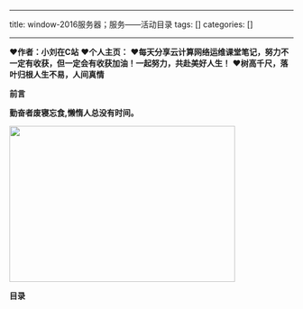 
--- 
title:  window-2016服务器；服务——活动目录 
tags: []
categories: [] 

---
>  
 ♥️**作者：小刘在C站** 
 ♥️**个人主页：<strong>**</strong> 
 ♥️**每天分享云计算网络运维课堂笔记，努力不一定有收获，但一定会有收获加油！一起努力，共赴美好人生！** 
 ♥️**树高千尺，落叶归根人生不易，人间真情** 


**前言**

**勤奋者废寝忘食,懒惰人总没有时间。**

<img alt="" height="277" src="https://img-blog.csdnimg.cn/d6e9140c9c094f9cbeac324ddfa14d49.png" width="400">





**目录**


